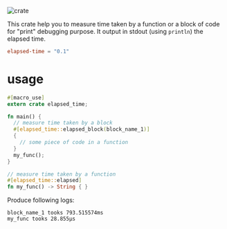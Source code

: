 ![crate](https://img.shields.io/crates/v/elapsed-time?style=plastic)

This crate help you to measure time taken by a function or a block of code for "print" debugging purpose. It output in stdout (using `println`) the elapsed time.

```toml
elapsed-time = "0.1"
```

# usage
```rust
#[macro_use]
extern crate elapsed_time;

fn main() {
  // measure time taken by a block
  #[elapsed_time::elapsed_block(block_name_1)]
  {
    // some piece of code in a function
  }
  my_func();
}

// measure time taken by a function
#[elapsed_time::elapsed]
fn my_func() -> String { }
```
Produce following logs:
```
block_name_1 tooks 793.515574ms
my_func tooks 28.855µs
```
